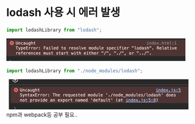 # lodash 사용 시 에러 발생

```javascript
import lodashLibrary from "lodash";
```
![img_1.png](img_1.png)
```javascript
import lodashLibrary from "./node_modules/lodash";
```
![img.png](img.png)
npm과 webpack등 공부 필요..